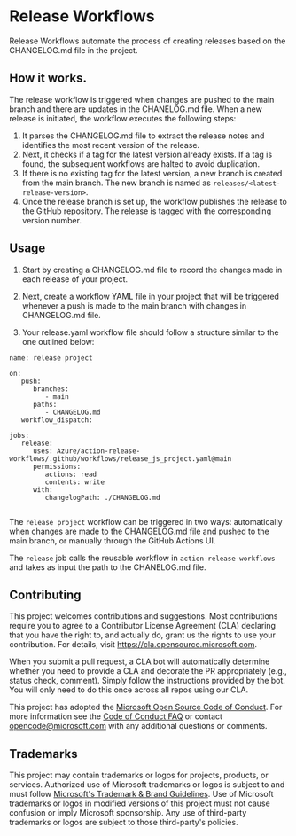 # Release Workflows

Release Workflows automate the process of creating releases based on the CHANGELOG.md file in the project. 

## How it works.

The release workflow is triggered when changes are pushed to the main branch and there are updates in the CHANELOG.md file. When a new release is initiated, the workflow executes the following steps:
1. It parses the CHANGELOG.md file to extract the release notes and identifies the most recent version of the release.
2. Next, it checks if a tag for the latest version already exists. If a tag is found, the subsequent workflows are halted to avoid duplication.
3. If there is no existing tag for the latest version, a new branch is created from the main branch. The new branch is named as `releases/<latest-release-version>`.
4. Once the release branch is set up, the workflow publishes the release to the GitHub repository. The release is tagged with the corresponding version number.

## Usage

1. Start by creating a CHANGELOG.md file to record the changes made in each release of your project.

2. Next, create a workflow YAML file in your project that will be triggered whenever a push is made to the main branch with changes in CHANGELOG.md file.

3. Your release.yaml workflow file should follow a structure similar to the one outlined below:
   
```
name: release project

on:
   push:
      branches:
         - main
      paths:
         - CHANGELOG.md
   workflow_dispatch:

jobs:
   release:
      uses: Azure/action-release-workflows/.github/workflows/release_js_project.yaml@main
      permissions:
         actions: read
         contents: write
      with:
         changelogPath: ./CHANGELOG.md
   
```
The `release project` workflow can be triggered in two ways: automatically when changes are made to the CHANGELOG.md file and pushed to the main branch, or manually through the GitHub Actions UI. 


The `release` job calls the reusable workflow in `action-release-workflows` and takes as input the path to the CHANELOG.md file.


## Contributing

This project welcomes contributions and suggestions.  Most contributions require you to agree to a
Contributor License Agreement (CLA) declaring that you have the right to, and actually do, grant us
the rights to use your contribution. For details, visit https://cla.opensource.microsoft.com.

When you submit a pull request, a CLA bot will automatically determine whether you need to provide
a CLA and decorate the PR appropriately (e.g., status check, comment). Simply follow the instructions
provided by the bot. You will only need to do this once across all repos using our CLA.

This project has adopted the [Microsoft Open Source Code of Conduct](https://opensource.microsoft.com/codeofconduct/).
For more information see the [Code of Conduct FAQ](https://opensource.microsoft.com/codeofconduct/faq/) or
contact [opencode@microsoft.com](mailto:opencode@microsoft.com) with any additional questions or comments.

## Trademarks

This project may contain trademarks or logos for projects, products, or services. Authorized use of Microsoft 
trademarks or logos is subject to and must follow 
[Microsoft's Trademark & Brand Guidelines](https://www.microsoft.com/en-us/legal/intellectualproperty/trademarks/usage/general).
Use of Microsoft trademarks or logos in modified versions of this project must not cause confusion or imply Microsoft sponsorship.
Any use of third-party trademarks or logos are subject to those third-party's policies.
